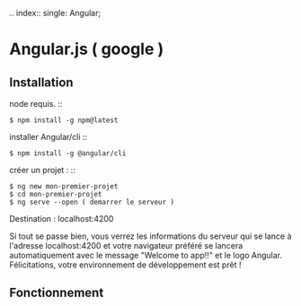 .. index::
   single: Angular;

Angular.js ( google )
===================

Installation
-------------------

node requis.
::

    $ npm install -g npm@latest

installer Angular/cli
::

    $ npm install -g @angular/cli

créer un projet :
::

    $ ng new mon-premier-projet
    $ cd mon-premier-projet
    $ ng serve --open ( demarrer le serveur )

Destination : localhost:4200

Si tout se passe bien, vous verrez les informations du serveur qui se lance à
 l'adresse localhost:4200 et votre navigateur préféré se lancera automatiquement
avec le message "Welcome to app!!" et le logo Angular.
Félicitations, votre environnement de développement est prêt !

Fonctionnement
-------------------
